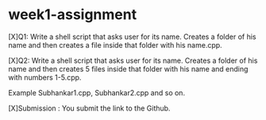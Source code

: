 # week1-assignment
[X]Q1: Write a shell script that asks user for its name. Creates a folder of his name and then creates a file inside that folder with his name.cpp.

[X]Q2: Write a shell script that asks user for its name. Creates a folder of his name and then creates 5 files inside that folder with his name and ending with numbers 1-5.cpp. 

Example Subhankar1.cpp, Subhankar2.cpp and so on. 

[X]Submission : You submit the link to the Github.

